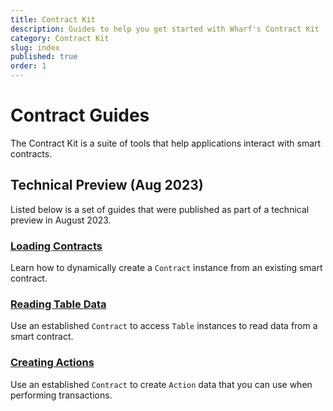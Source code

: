 ```yaml
---
title: Contract Kit
description: Guides to help you get started with Wharf's Contract Kit
category: Contract Kit
slug: index
published: true
order: 1
---
```


# Contract Guides

The Contract Kit is a suite of tools that help applications interact with smart contracts.

## Technical Preview (Aug 2023)

Listed below is a set of guides that were published as part of a technical preview in August 2023.

### [Loading Contracts](/guides/contract-kit/loading-contracts)

Learn how to dynamically create a `Contract` instance from an existing smart contract.

### [Reading Table Data](/guides/contract-kit/reading-tables)

Use an established `Contract` to access `Table` instances to read data from a smart contract.

### [Creating Actions](/guides/contract-kit/creating-actions)

Use an established `Contract` to create `Action` data that you can use when performing transactions.
